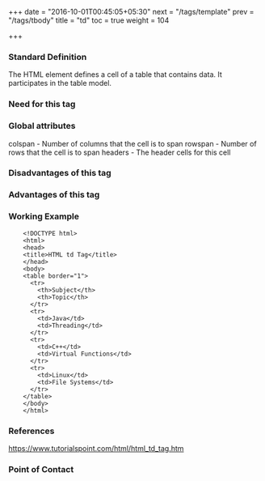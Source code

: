 +++
date = "2016-10-01T00:45:05+05:30"
next = "/tags/template"
prev = "/tags/tbody"
title = "td"
toc = true
weight = 104

+++

<h3>Standard Definition</h3>
    The HTML <td> element defines a cell of a table that contains data. It participates in the table model.

<h3>Need for this tag</h3>

<h3>Global attributes</h3>
    colspan - Number of columns that the cell is to span
    rowspan - Number of rows that the cell is to span
    headers - The header cells for this cell

<h3>Disadvantages of this tag</h3>

<h3>Advantages of this tag</h3>

<h3>Working Example</h3>

        <!DOCTYPE html>
        <html>
        <head>
        <title>HTML td Tag</title>
        </head>
        <body>
        <table border="1">
          <tr>
            <th>Subject</th>
            <th>Topic</th>
          </tr>
          <tr>
            <td>Java</td>
            <td>Threading</td>
          </tr>
          <tr>
            <td>C++</td>
            <td>Virtual Functions</td>
          </tr>
          <tr>
            <td>Linux</td>
            <td>File Systems</td>
          </tr>
        </table>
        </body>
        </html>

<h3>References</h3>

  https://www.tutorialspoint.com/html/html_td_tag.htm <br>


<h3>Point of Contact</h3>
